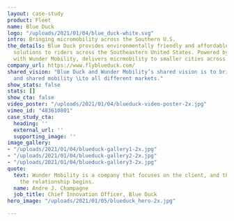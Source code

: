 ```yaml
---
layout: case-study
product: Fleet
name: Blue Duck
logo: "/uploads/2021/01/04/blue_duck-white.svg"
intro: Bringing micromobility across the Southern U.S.
the_details: Blue Duck provides environmentally friendly and affordable transportation
  solutions to riders across the Southeastern United States. Powered by <a href="https://www.wundermobility.com/fleet" title="Wunder Fleet product page"><strong>Wunder Fleet</strong></a>, their mantra is “Micromobility, Southern style.” Blue Duck, in partnership
  with Wunder Mobility, delivers micrmobility to smaller cities across the country.
company_url: https://www.flyblueduck.com/
shared_vision: "Blue Duck and Wunder Mobility’s shared vision is to bring micromobility
  and shared mobility \Lto all different markets."
show_stats: false
stats: []
show_cta: false
video_poster: "/uploads/2021/01/04/blueduck-video-poster-2x.jpg"
vimeo_id: "483610801"
case_study_cta:
  heading: ''
  external_url: ''
  supporting_image: ''
image_gallery:
- "/uploads/2021/01/04/blueduck-gallery1-2x.jpg"
- "/uploads/2021/01/04/blueduck-gallery2-2x.jpg"
- "/uploads/2021/01/04/blueduck-gallery3-2x.jpg"
quote:
  text: Wunder Mobility is a company that focuses on the client, and that’s where
    the relationship begins.
  name: Andre J. Champagne
  job_title: Chief Innovation Officer, Blue Duck
hero_image: "/uploads/2021/01/05/blueduck_hero-2x.jpg"

---
```

